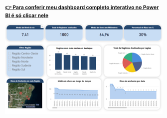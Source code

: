 ### <u>👉 Para conferir meu dashboard completo interativo no Power BI é só clicar nele</u>

[![Dashboard Preview](print-powerbi-gs.png)](https://app.powerbi.com/view?r=eyJrIjoiNDVjN2NmNTktMmE5ZC00NWFhLWI3ZTUtYzIxZTI5YTNlOWZjIiwidCI6IjExZGJiZmUyLTg5YjgtNDU0OS1iZTEwLWNlYzM2NGU1OTU1MSIsImMiOjR9)
